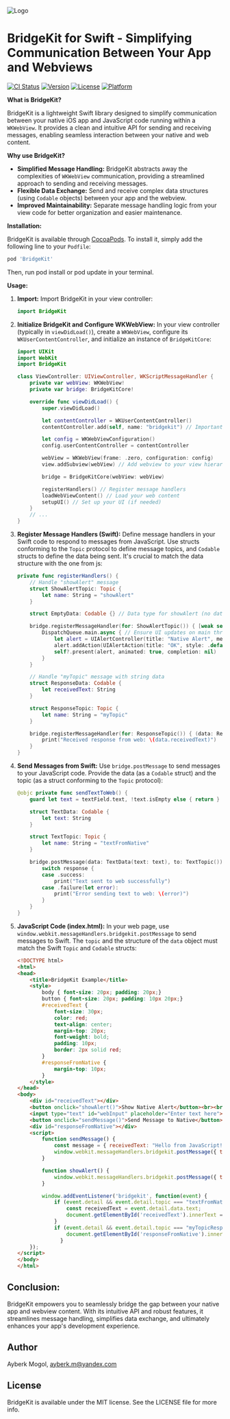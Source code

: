 ![Logo](ss/BridgeKit.png)
# BridgeKit for Swift - Simplifying Communication Between Your App and Webviews

[![CI Status](https://img.shields.io/travis/aybarska/BridgeKit.svg?style=flat)](https://travis-ci.org/aybarska/BridgeKit)
[![Version](https://img.shields.io/cocoapods/v/BridgeKit.svg?style=flat)](https://cocoapods.org/pods/BridgeKit)
[![License](https://img.shields.io/cocoapods/l/BridgeKit.svg?style=flat)](https://cocoapods.org/pods/BridgeKit)
[![Platform](https://img.shields.io/cocoapods/p/BridgeKit.svg?style=flat)](https://cocoapods.org/pods/BridgeKit)

**What is BridgeKit?**

BridgeKit is a lightweight Swift library designed to simplify communication between your native iOS app and JavaScript code running within a `WKWebView`. It provides a clean and intuitive API for sending and receiving messages, enabling seamless interaction between your native and web content.

**Why use BridgeKit?**

*   **Simplified Message Handling:** BridgeKit abstracts away the complexities of `WKWebView` communication, providing a streamlined approach to sending and receiving messages.
*   **Flexible Data Exchange:** Send and receive complex data structures (using `Codable` objects) between your app and the webview.
*   **Improved Maintainability:** Separate message handling logic from your view code for better organization and easier maintenance.

**Installation:**

BridgeKit is available through [CocoaPods](https://cocoapods.org). To install it, simply add the following line to your `Podfile`:

```ruby
pod 'BridgeKit'
```
Then, run pod install or pod update in your terminal.

**Usage:**

1.  **Import:** Import BridgeKit in your view controller:

    ```swift
    import BridgeKit
    ```

2.  **Initialize BridgeKit and Configure WKWebView:** In your view controller (typically in `viewDidLoad()`), create a `WKWebView`, configure its `WKUserContentController`, and initialize an instance of `BridgeKitCore`:

    ```swift
    import UIKit
    import WebKit
    import BridgeKit

    class ViewController: UIViewController, WKScriptMessageHandler {
        private var webView: WKWebView!
        private var bridge: BridgeKitCore!

        override func viewDidLoad() {
            super.viewDidLoad()

            let contentController = WKUserContentController()
            contentController.add(self, name: "bridgekit") // Important: Must match JS name

            let config = WKWebViewConfiguration()
            config.userContentController = contentController

            webView = WKWebView(frame: .zero, configuration: config)
            view.addSubview(webView) // Add webview to your view hierarchy

            bridge = BridgeKitCore(webView: webView)

            registerHandlers() // Register message handlers
            loadWebViewContent() // Load your web content
            setupUI() // Set up your UI (if needed)
        }
        // ...
    }
    ```

3.  **Register Message Handlers (Swift):** Define message handlers in your Swift code to respond to messages from JavaScript. Use structs conforming to the `Topic` protocol to define message topics, and `Codable` structs to define the data being sent. It's crucial to match the data structure with the one from js:

    ```swift
    private func registerHandlers() {
        // Handle "showAlert" message
        struct ShowAlertTopic: Topic {
            let name: String = "showAlert"
        }

        struct EmptyData: Codable {} // Data type for showAlert (no data)

        bridge.registerMessageHandler(for: ShowAlertTopic()) { [weak self] (_: EmptyData, bridge) in
            DispatchQueue.main.async { // Ensure UI updates on main thread
                let alert = UIAlertController(title: "Native Alert", message: "Button pressed in webview!", preferredStyle: .alert)
                alert.addAction(UIAlertAction(title: "OK", style: .default, handler: nil))
                self?.present(alert, animated: true, completion: nil)
            }
        }

        // Handle "myTopic" message with string data
        struct ResponseData: Codable {
            let receivedText: String
        }

        struct ResponseTopic: Topic {
            let name: String = "myTopic"
        }

        bridge.registerMessageHandler(for: ResponseTopic()) { (data: ResponseData, bridge) in
            print("Received response from web: \(data.receivedText)")
        }
    }
    ```

4.  **Send Messages from Swift:** Use `bridge.postMessage` to send messages to your JavaScript code. Provide the data (as a `Codable` struct) and the topic (as a struct conforming to the `Topic` protocol):

    ```swift
    @objc private func sendTextToWeb() {
        guard let text = textField.text, !text.isEmpty else { return }

        struct TextData: Codable {
            let text: String
        }

        struct TextTopic: Topic {
            let name: String = "textFromNative"
        }

        bridge.postMessage(data: TextData(text: text), to: TextTopic()) { response in
            switch response {
            case .success:
                print("Text sent to web successfully")
            case .failure(let error):
                print("Error sending text to web: \(error)")
            }
        }
    }
    ```

5.  **JavaScript Code (index.html):** In your web page, use `window.webkit.messageHandlers.bridgekit.postMessage` to send messages to Swift. The `topic` and the structure of the `data` object must match the Swift `Topic` and `Codable` structs:

    ```html
    <!DOCTYPE html>
    <html>
    <head>
        <title>BridgeKit Example</title>
        <style>
            body { font-size: 20px; padding: 20px;}
            button { font-size: 20px; padding: 10px 20px;}
            #receivedText {
                font-size: 30px;
                color: red;
                text-align: center;
                margin-top: 20px;
                font-weight: bold;
                padding: 10px;
                border: 2px solid red;
            }
            #responseFromNative {
                margin-top: 10px;
            }
        </style>
    </head>
    <body>
        <div id="receivedText"></div>
        <button onclick="showAlert()">Show Native Alert</button><br><br>
        <input type="text" id="webInput" placeholder="Enter text here"><br><br>
        <button onclick="sendMessage()">Send Message to Native</button>
        <div id="responseFromNative"></div>
        <script>
            function sendMessage() {
                const message = { receivedText: "Hello from JavaScript!" }; // Match Swift struct
                window.webkit.messageHandlers.bridgekit.postMessage({ topic: "myTopic", data: message }); // Match Swift Topic name
            }

            function showAlert() {
                window.webkit.messageHandlers.bridgekit.postMessage({ topic: "showAlert", data: {} }); // Empty data for alert
            }

            window.addEventListener('bridgekit', function(event) {
                if (event.detail && event.detail.topic === "textFromNative") {
                    const receivedText = event.detail.data.text;
                    document.getElementById('receivedText').innerText = "Hello " + receivedText;
                }
                if (event.detail && event.detail.topic === "myTopicResponse") {
                    document.getElementById('responseFromNative').innerText = event.detail.data.response;
                  }
        });
    </script>
    </body>
    </html>
    ```

## Conclusion:

BridgeKit empowers you to seamlessly bridge the gap between your native app and webview content. With its intuitive API and robust features, it streamlines message handling, simplifies data exchange, and ultimately enhances your app's development experience.

## Author

Ayberk Mogol, ayberk.m@yandex.com

## License

BridgeKit is available under the MIT license. See the LICENSE file for more info.
